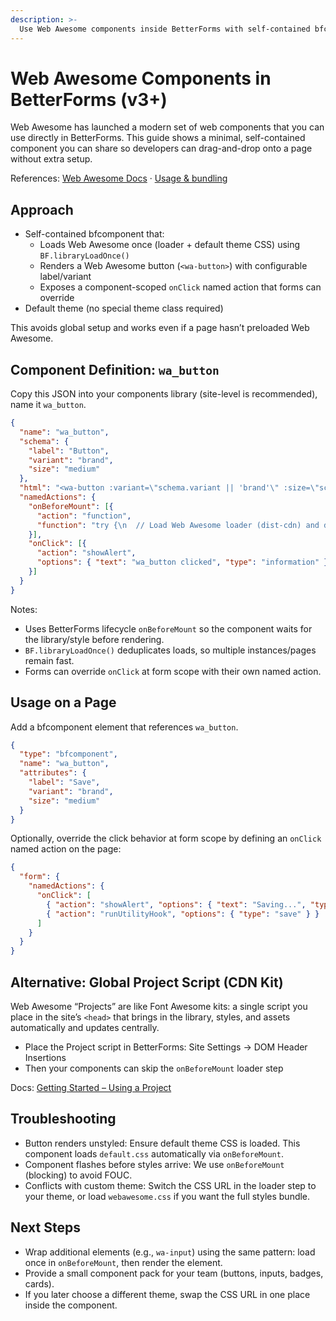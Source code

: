 ```yaml
---
description: >-
  Use Web Awesome components inside BetterForms with self-contained bfcomponents that lazy-load the library and styles.
---
```


# Web Awesome Components in BetterForms (v3+)

Web Awesome has launched a modern set of web components that you can use directly in BetterForms. This guide shows a minimal, self-contained component you can share so developers can drag-and-drop onto a page without extra setup.

References: [Web Awesome Docs](https://webawesome.com/docs/) · [Usage & bundling](https://webawesome.com/docs/usage)

## Approach

- Self-contained bfcomponent that:
  - Loads Web Awesome once (loader + default theme CSS) using `BF.libraryLoadOnce()`
  - Renders a Web Awesome button (`<wa-button>`) with configurable label/variant
  - Exposes a component-scoped `onClick` named action that forms can override
- Default theme (no special theme class required)

This avoids global setup and works even if a page hasn’t preloaded Web Awesome.

## Component Definition: `wa_button`

Copy this JSON into your components library (site-level is recommended), name it `wa_button`.

```json
{
  "name": "wa_button",
  "schema": {
    "label": "Button",
    "variant": "brand",
    "size": "medium"
  },
  "html": "<wa-button :variant=\"schema.variant || 'brand'\" :size=\"schema.size || 'medium'\" @click=\"namedAction('onClick')\">{{ schema.label || 'Button' }}</wa-button>",
  "namedActions": {
    "onBeforeMount": [{
      "action": "function",
      "function": "try {\n  // Load Web Awesome loader (dist-cdn) and default theme CSS once per app session\n  await BF.libraryLoadOnce('https://cdn.jsdelivr.net/npm/@awesome.me/webawesome@3/dist-cdn/webawesome.loader.js');\n  await BF.libraryLoadOnce('https://cdn.jsdelivr.net/npm/@awesome.me/webawesome@3/dist/styles/themes/default.css', { type: 'stylesheet' });\n} catch (error) {\n  console.error('Web Awesome load failed:', error);\n  BF.errorThrow(10500, 'Web Awesome load failed', (error && error.message) || String(error));\n}"
    }],
    "onClick": [{
      "action": "showAlert",
      "options": { "text": "wa_button clicked", "type": "information" }
    }]
  }
}
```

Notes:
- Uses BetterForms lifecycle `onBeforeMount` so the component waits for the library/style before rendering.
- `BF.libraryLoadOnce()` deduplicates loads, so multiple instances/pages remain fast.
- Forms can override `onClick` at form scope with their own named action.

## Usage on a Page

Add a bfcomponent element that references `wa_button`.

```json
{
  "type": "bfcomponent",
  "name": "wa_button",
  "attributes": {
    "label": "Save",
    "variant": "brand",
    "size": "medium"
  }
}
```

Optionally, override the click behavior at form scope by defining an `onClick` named action on the page:

```json
{
  "form": {
    "namedActions": {
      "onClick": [
        { "action": "showAlert", "options": { "text": "Saving...", "type": "information" } },
        { "action": "runUtilityHook", "options": { "type": "save" } }
      ]
    }
  }
}
```

## Alternative: Global Project Script (CDN Kit)

Web Awesome “Projects” are like Font Awesome kits: a single script you place in the site’s `<head>` that brings in the library, styles, and assets automatically and updates centrally.

- Place the Project script in BetterForms: Site Settings → DOM Header Insertions
- Then your components can skip the `onBeforeMount` loader step

Docs: [Getting Started – Using a Project](https://webawesome.com/docs/)

## Troubleshooting

- Button renders unstyled: Ensure default theme CSS is loaded. This component loads `default.css` automatically via `onBeforeMount`.
- Component flashes before styles arrive: We use `onBeforeMount` (blocking) to avoid FOUC.
- Conflicts with custom theme: Switch the CSS URL in the loader step to your theme, or load `webawesome.css` if you want the full styles bundle.

## Next Steps

- Wrap additional elements (e.g., `wa-input`) using the same pattern: load once in `onBeforeMount`, then render the element.
- Provide a small component pack for your team (buttons, inputs, badges, cards).
- If you later choose a different theme, swap the CSS URL in one place inside the component.
